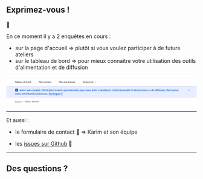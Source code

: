 ## Exprimez-vous !

💬

En ce moment il y a 2 enquêtes en cours :

* sur la page d'accueil
  => plutôt si vous voulez participer à de futurs ateliers
* sur le tableau de bord
  => pour mieux connaitre votre utilisation des outils d'alimentation et de diffusion

![Bandeau d'enquête sur le tableau de bord](images/bandeau-enquete-tableau-de-bord.png)

------

Et aussi :

* le formulaire de contact 💌 => Karim et son équipe

* les [issues sur Github](https://github.com/IGNF/cartes.gouv.fr/issues/new/choose) 🐛

------

## Des questions ?